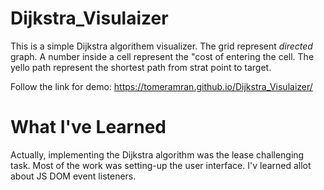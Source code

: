 # Dijkstra_Visulaizer
This is a simple Dijkstra algorithem visualizer.
The grid represent *directed* graph.
A number inside a cell represent the "cost of entering the cell.
The yello path represent the shortest path from strat point to target.

Follow the link for demo: https://tomeramran.github.io/Dijkstra_Visulaizer/

# What I've Learned
Actually, implementing the Dijkstra algorithm was the lease challenging task. 
Most of the work was setting-up the user interface. 
I'v learned allot about JS DOM event listeners.
